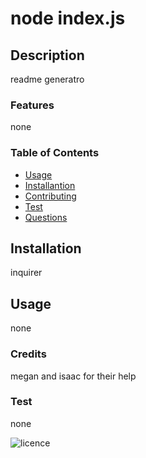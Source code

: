 # node index.js

## Description 
readme generatro

### Features
none

### Table of Contents
* [Usage](#Usage)
* [Installantion](#Installation)
* [Contributing](#Contributing)
* [Test](#Text)
* [Questions](#Questions)

## Installation
inquirer

## Usage
none

### Credits
megan and isaac for their help

### Test
none

![licence](https://img.shields.io/badge/License-none-blue.svg)
